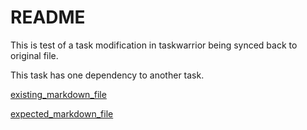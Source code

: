 # README

This is test of a task modification in taskwarrior being synced back to original file.

This task has one dependency to another task.

[existing_markdown_file](tests/test3_import_with_dependency/existing_markdown_file.md)

[expected_markdown_file](tests/test3_import_with_dependency/expected_markdown_file.md)